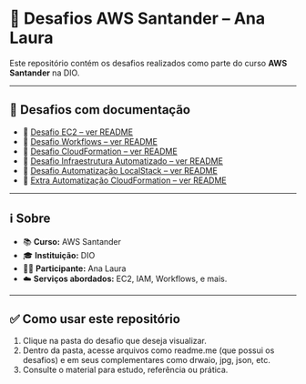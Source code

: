 # 🚀 Desafios AWS Santander – Ana Laura

Este repositório contém os desafios realizados como parte do curso **AWS Santander** na DIO.

---

## 📂 Desafios com documentação

- 📘 [Desafio EC2 – ver README](./Desafio%20EC2/README.md)
- 📘 [Desafio Workflows – ver README](./Desafio%20Workflows/README.md)
- 📘 [Desafio CloudFormation – ver README](./Desafio%20CloudFormation/README.md)
- 📘 [Desafio Infraestrutura Automatizado – ver README](./Desafio%20Infraestrutura%20Automatizado/README.md)
- 📘 [Desafio Automatização LocalStack – ver README](./Desafio%20Automatização%20LocalStack/README.md)
- 📘 [Extra Automatização CloudFormation – ver README](./Extra%20Automatização%20CloudFormation/README.md)

---

## ℹ️ Sobre

- 📚 **Curso:** AWS Santander  
- 🎓 **Instituição:** DIO
- 👩‍💻 **Participante:** Ana Laura  
- ☁️ **Serviços abordados:** EC2, IAM, Workflows, e mais.

---

## ✅ Como usar este repositório

1. Clique na pasta do desafio que deseja visualizar.
2. Dentro da pasta, acesse arquivos como readme.me (que possui os desafios) e em seus complementares como drwaio, jpg, json, etc.
3. Consulte o material para estudo, referência ou prática.